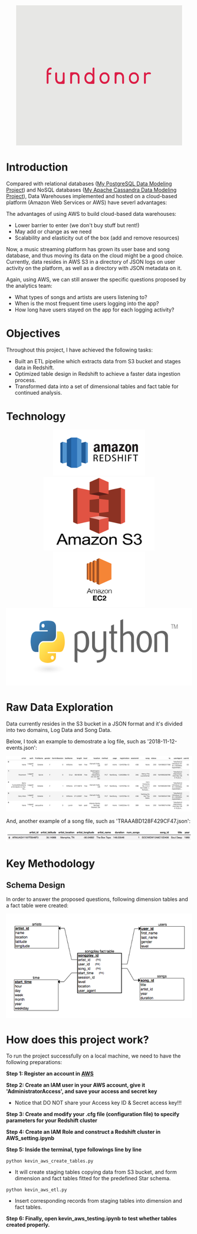 
<p align="middle">
  <img width="450" height="380" src="https://github.com/tsenhungwu/Data-Science-Project/blob/master/Finding%20Donors/Images/Fundonor.png" />
  
# Introduction
Compared with relational databases ([My PostgreSQL Data Modeling Project](https://github.com/tsenhungwu/Data-Engineer-Project/tree/master/Isongs)) and NoSQL databases ([My Apache Cassandra Data Modeling Project](https://github.com/tsenhungwu/Data-Engineer-Project/tree/master/Isongs_Apache_Cassandra)), Data Warehouses implemented and hosted on a cloud-based platform (Amazon Web Services or AWS) have severl advantages:

The advantages of using AWS to build cloud-based data warehouses:
  - Lower barrier to enter (we don't buy stuff but rent!)
  - May add or change as we need
  - Scalability and elasticity out of the box (add and remove resources)


Now, a music streaming platform has grown its user base and song database, and thus moving its data on the cloud might be a good choice. Currently, data resides in AWS S3 in a directory of JSON logs on user activity on the platform, as well as a directory with JSON metadata on it.

Again, using AWS, we can still answer the specific questions proposed by the analytics team:  
  - What types of songs and artists are users listening to?
  - When is the most frequent time users logging into the app?
  - How long have users stayed on the app for each logging activity?

# Objectives
Throughout this project, I have achieved the following tasks:

- Built an ETL pipeline which extracts data from S3 bucket and stages data in Redshift.
- Optimized table design in Redshift to achieve a faster data ingestion process.
- Transformed data into a set of dimensional tables and fact table for continued analysis.


# Technology
<p align="middle">
  <img height="125" width="250" src="https://github.com/tsenhungwu/Data-Engineer-Project/blob/master/Isongs_AWS/Images/aws_redshift.png"/>
  <img height="200" width="300" src="https://github.com/tsenhungwu/Data-Engineer-Project/blob/master/Isongs_AWS/Images/aws_s3.png"/>
  <img height="150" width="250" src="https://github.com/tsenhungwu/Data-Engineer-Project/blob/master/Isongs_AWS/Images/aws_ec2.png"/>
  <img height="210" width="510" src="https://github.com/tsenhungwu/Data-Engineer-Project/blob/master/Isongs/Images/Python.png" />
</p>


# Raw Data Exploration
Data currently resides in the S3 bucket in a JSON format and it's divided into two domains, Log Data and Song Data.


Below, I took an example to demostrate a log file, such as '2018-11-12-events.json':

<img src="https://github.com/tsenhungwu/Data-Engineer-Project/blob/master/Isongs_AWS/Images/log-data.png"/> 

And, another example of a song file, such as 'TRAAABD128F429CF47.json':

<img src="https://github.com/tsenhungwu/Data-Engineer-Project/blob/master/Isongs/Images/song_data.png"/> 


# Key Methodology

## Schema Design

In order to answer the proposed questions, following dimension tables and a fact table were created: 

<p align="center">
  <img src="https://github.com/tsenhungwu/Data-Engineer-Project/blob/master/Isongs/Images/ERD.png"/>
</p>


# How does this project work?
To run the project successfully on a local machine, we need to have the following preparations:

**Step 1: Register an account in [AWS](https://aws.amazon.com/#)**

**Step 2: Create an IAM user in your AWS account, give it 'AdministratorAccess', and save your access and secret key**
- Notice that DO NOT share your Access key ID & Secret access key!!!

**Step 3: Create and modify your .cfg file (configuration file) to specify parameters for your Redshift cluster**

**Step 4: Create an IAM Role and construct a Redshift cluster in AWS_setting.ipynb**

**Step 5: Inside the terminal, type followings line by line**
```
python kevin_aws_create_tables.py 
```
- It will create staging tables copying data from S3 bucket, and form dimension and fact tables fitted for the predefined Star schema.
```
python kevin_aws_etl.py
```
- Insert corresponding records from staging tables into dimension and fact tables.

**Step 6: Finally, open kevin_aws_testing.ipynb to test whether tables created properly.**


